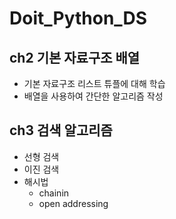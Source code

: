 # Doit_Python_DS

## ch2 기본 자료구조 배열
* 기본 자료구조 리스트 튜플에 대해 학습
* 배열을 사용하여 간단한 알고리즘 작성

## ch3 검색 알고리즘
* 선형 검색
* 이진 검색
* 해시법 
  * chainin
  * open addressing